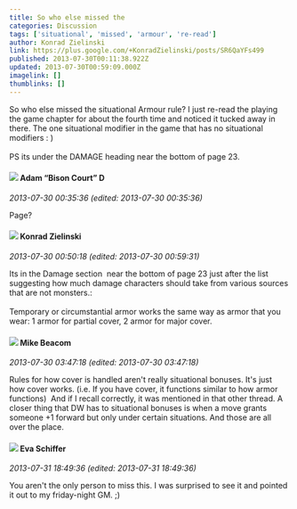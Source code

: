 ```yaml
---
title: So who else missed the
categories: Discussion
tags: ['situational', 'missed', 'armour', 're-read']
author: Konrad Zielinski
link: https://plus.google.com/+KonradZielinski/posts/SR6QaYFs499
published: 2013-07-30T00:11:38.922Z
updated: 2013-07-30T00:59:09.000Z
imagelink: []
thumblinks: []
---
```


So who else missed the situational Armour rule? I just re-read the playing the game chapter for about the fourth time and noticed it tucked away in there. The one situational modifier in the game that has no situational modifiers : )<br /><br />PS its under the DAMAGE heading near the bottom of page 23.
<div id='comment z12eehjxuquovlygr04chhhalyncjr3yvs00k'>
  <h4><img src='{{site.baseurl}}//images/avatars/115794042160633829509_photo.jpg'> Adam “Bison Court” D</h4>
      <p><cite>2013-07-30 00:35:36 (edited: 2013-07-30 00:35:36)</cite></p>
        <p>Page?</p>
</div>
        

<div id='comment z12eehjxuquovlygr04chhhalyncjr3yvs00k'>
  <h4><img src='{{site.baseurl}}//images/avatars/115725920587018246269_photo.jpg'> Konrad Zielinski</h4>
      <p><cite>2013-07-30 00:50:18 (edited: 2013-07-30 00:59:31)</cite></p>
        <p>Its in the Damage section  near the bottom of page 23 just after the list suggesting how much damage characters should take from various sources that are not monsters.:<br /><br />Temporary or circumstantial armor works the same way as armor that you wear: 1 armor for partial cover, 2 armor for major cover.</p>
</div>
        

<div id='comment z12eehjxuquovlygr04chhhalyncjr3yvs00k'>
  <h4><img src='{{site.baseurl}}//images/avatars/115304592705224093823_photo.jpg'> Mike Beacom</h4>
      <p><cite>2013-07-30 03:47:18 (edited: 2013-07-30 03:47:18)</cite></p>
        <p>Rules for how cover is handled aren&#39;t really situational bonuses. It&#39;s just how cover works. (i.e. If you have cover, it functions similar to how armor functions)  And if I recall correctly, it was mentioned in that other thread. A closer thing that DW has to situational bonuses is when a move grants someone +1 forward but only under certain situations. And those are all over the place.</p>
</div>
        

<div id='comment z12eehjxuquovlygr04chhhalyncjr3yvs00k'>
  <h4><img src='{{site.baseurl}}//images/avatars/100264574220559270115_photo.jpg'> Eva Schiffer</h4>
      <p><cite>2013-07-31 18:49:36 (edited: 2013-07-31 18:49:36)</cite></p>
        <p>You aren&#39;t the only person to miss this. I was surprised to see it and pointed it out to my friday-night GM. ;)</p>
</div>
        